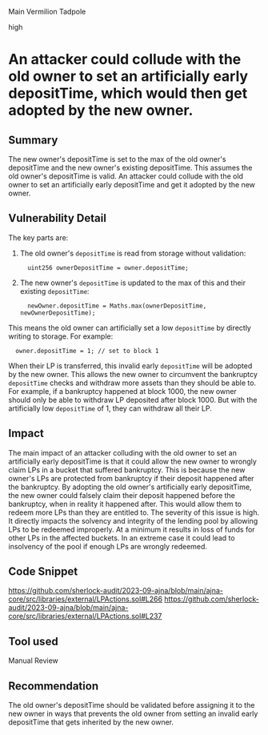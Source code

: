 Main Vermilion Tadpole

high

# An attacker could collude with the old owner to set an artificially early depositTime, which would then get adopted by the new owner.
## Summary
The new owner's depositTime is set to the max of the old owner's depositTime and the new owner's existing depositTime. This assumes the old owner's depositTime is valid. An attacker could collude with the old owner to set an artificially early depositTime and get it adopted by the new owner. 
## Vulnerability Detail
The key parts are:
1. The old owner's `depositTime` is read from storage without validation:

         uint256 ownerDepositTime = owner.depositTime;

2. The new owner's `depositTime` is updated to the max of this and their existing `depositTime`:

         newOwner.depositTime = Maths.max(ownerDepositTime, newOwnerDepositTime);

This means the old owner can artificially set a low `depositTime` by directly writing to storage. For example:

      owner.depositTime = 1; // set to block 1

When their LP is transferred, this invalid early `depositTime` will be adopted by the new owner.
This allows the new owner to circumvent the bankruptcy `depositTime` checks and withdraw more assets than they should be able to.
For example, if a bankruptcy happened at block 1000, the new owner should only be able to withdraw LP deposited after block 1000. But with the artificially low `depositTime` of 1, they can withdraw all their LP.

## Impact
The main impact of an attacker colluding with the old owner to set an artificially early depositTime is that it could allow the new owner to wrongly claim LPs in a bucket that suffered bankruptcy. This is because the new owner's LPs are protected from bankruptcy if their deposit happened after the bankruptcy.
By adopting the old owner's artificially early depositTime, the new owner could falsely claim their deposit happened before the bankruptcy, when in reality it happened after. This would allow them to redeem more LPs than they are entitled to.
The severity of this issue is high. It directly impacts the solvency and integrity of the lending pool by allowing LPs to be redeemed improperly. At a minimum it results in loss of funds for other LPs in the affected buckets. In an extreme case it could lead to insolvency of the pool if enough LPs are wrongly redeemed.



## Code Snippet
https://github.com/sherlock-audit/2023-09-ajna/blob/main/ajna-core/src/libraries/external/LPActions.sol#L266
https://github.com/sherlock-audit/2023-09-ajna/blob/main/ajna-core/src/libraries/external/LPActions.sol#L237
## Tool used

Manual Review

## Recommendation 
The old owner's depositTime should be validated before assigning it to the new owner in ways that prevents the old owner from setting an invalid early depositTime that gets inherited by the new owner.


